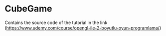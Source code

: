 # CubeGame
Contains the source code of the tutorial in the link (https://www.udemy.com/course/opengl-ile-2-boyutlu-oyun-programlama/)
